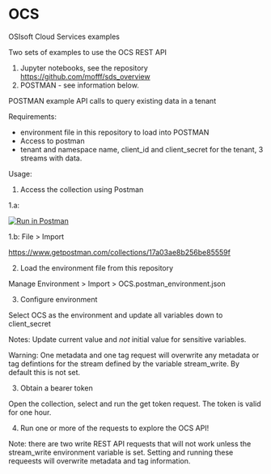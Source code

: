 # OCS
OSIsoft Cloud Services examples

Two sets of examples to use the OCS REST API
1. Jupyter notebooks, see the repository https://github.com/mofff/sds_overview
2. POSTMAN - see information below.

POSTMAN example API calls to query existing data in a tenant

Requirements:
- environment file in this repository to load into POSTMAN
- Access to postman
- tenant and namespace name, client_id and client_secret for the tenant, 3 streams with data.

Usage:

1. Access the collection using Postman

1.a: 

[![Run in Postman](https://run.pstmn.io/button.svg)](https://app.getpostman.com/run-collection/17a03ae8b256be85559f)

1.b: 
File > Import

https://www.getpostman.com/collections/17a03ae8b256be85559f

2. Load the environment file from this repository

Manage Environment > Import > OCS.postman_environment.json

3. Configure environment

Select OCS as the environment and update all variables down to client_secret

Notes: 
Update current value and *not* initial value for sensitive variables.

Warning:
One metadata and one tag request will overwrite any metadata or tag defintions for the stream defined by the variable stream_write. By default this is not set.

3. Obtain a bearer token

Open the collection, select and run the get token request. The token is valid for one hour.

4. Run one or more of the requests to explore the OCS API!

Note: there are two write REST API requests that will not work unless the stream_write environment variable is set. Setting and running these requeests will overwrite metadata and tag information.
